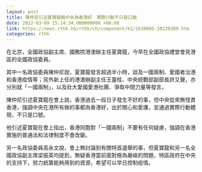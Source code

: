 ```yaml
---
layout: post
title: 陳仲尼引述夏寶龍稱中央為香港好　實際行動不只是口號
date: 2022-03-09 15:14:34.000000000 +08:00
link: https://news.rthk.hk/rthk/ch/component/k2/1638005-20220309.htm
categories: rthk
---
```


在北京，全國政協副主席、國務院港澳辦主任夏寶龍，今早在全國政協禮堂會見港區的全國政協委員。

其中一名政協委員陳仲尼說，夏寶龍發言超過半小時，談及一國兩制、愛國者治港和香港疫情等；另外新上任的港澳辦副主任王靈桂、中央統戰部副部長許又聲，亦分別就「一國兩制」，以及壯大愛國愛港社團、爭取中間力量等發言。

陳仲尼引述夏寶龍在會上說，香港過去一段日子發生不好的事，但中央從來無怪責香港，強調中央在港所有做的事都為香港好，出於關心和愛護，並通過實際行動體現，不只是口號。

他引述夏寶龍在會上指出，香港同胞對「一國兩制」不要有任何疑慮，強調在香港實施的普通法和法律制度不會改變。

另一名政協委員高永文說，會上無討論到有關特首選舉的事，但夏寶龍和另一名全國政協副主席梁振英均提到，無疑香港當前面對極為嚴峻的問題，特區政府在中央的支持下，努力統籌能夠用到的資源，希望可以早日控制疫情。
